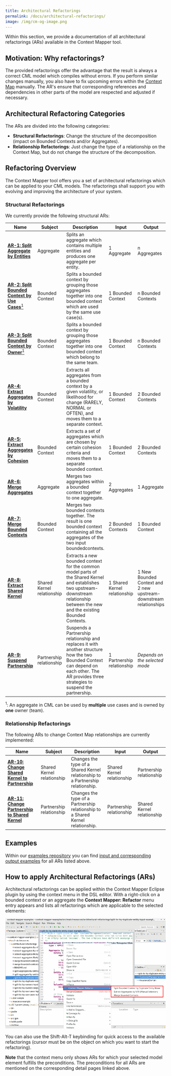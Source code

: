```yaml
---
title: Architectural Refactorings
permalink: /docs/architectural-refactorings/
image: /img/cm-og-image.png
---
```


Within this section, we provide a documentation of all architectural refactorings (ARs) available in the Context Mapper tool.

## Motivation: Why refactorings?
The provided refactorings offer the advantage that the result is always a correct CML model which compiles without errors. 
If you perform similar changes manually, you also have to fix upcoming errors within the [Context Map](/docs/context-map/) manually.
The AR's ensure that corresponding references and dependencies in other parts of the model are respected and adjusted if necessary.

## Architectural Refactoring Categories
The ARs are divided into the following categories:

 * **Structural Refactorings**: Change the structure of the decomposition (impact on Bounded Contexts and/or Aggregates).
 * **Relationship Refactorings**: Just change the type of a relationship on the Context Map, but do not change the structure of the decomposition.

## Refactoring Overview
The Context Mapper tool offers you a set of architectural refactorings which can be applied to your CML models. The refactorings shall
support you with evolving and improving the architecture of your system.

### Structural Refactorings
We currently provide the following structural ARs:

| Name                                                                                                    | Subject                    | Description                                                                                                                                                                                   | Input                        | Output                                                            |
|---------------------------------------------------------------------------------------------------------|----------------------------|-----------------------------------------------------------------------------------------------------------------------------------------------------------------------------------------------|------------------------------|-------------------------------------------------------------------|
| [**AR-1: Split Aggregate by Entities**](/docs/ar-split-aggregate-by-entities)                           | Aggregate                  | Splits an aggregate which contains multiple entities and produces one aggregate per entity.                                                                                                   | 1 Aggregate                  | n Aggregates                                                      |
| [**AR-2: Split Bounded Context by Use Cases**<sup>1</sup>](/docs/ar-split-bounded-context-by-use-cases) | Bounded Context            | Splits a bounded context by grouping those aggregates together into one bounded context which are used by the same use case(s).                                                               | 1 Bounded Context            | n Bounded Contexts                                                |
| [**AR-3: Split Bounded Context by Owner**<sup>1</sup>](/docs/ar-split-bounded-context-by-owners)        | Bounded Context            | Splits a bounded context by grouping those aggregates together into one bounded context which belong to the same team.                                                                        | 1 Bounded Context            | n Bounded Contexts                                                |
| [**AR-4: Extract Aggregates by Volatility**](/docs/ar-extract-aggregates-by-volatility)                 | Bounded Context            | Extracts all aggregates from a bounded context by a given volatility, or likelihood for change (RARELY, NORMAL or OFTEN), and moves them to a separate context.                               | 1 Bounded Context            | 2 Bounded Contexts                                                |
| [**AR-5: Extract Aggregates by Cohesion**](/docs/ar-extract-aggregates-by-cohesion)                     | Bounded Context            | Extracts a set of aggregates which are chosen by certain cohesion criteria and moves them to a separate bounded context.                                                                      | 1 Bounded Context            | 2 Bounded Contexts                                                |
| [**AR-6: Merge Aggregates**](/docs/ar-merge-aggregates)                                                 | Aggregate                  | Merges two aggregates within a bounded context together to one aggregate.                                                                                                                     | 2 Aggregates                 | 1 Aggregate                                                       |
| [**AR-7: Merge Bounded Contexts**](/docs/ar-merge-bounded-contexts)                                     | Bounded Context            | Merges two bounded contexts together. The result is one bounded context containing all the aggregates of the two input boundedcontexts.                                                       | 2 Bounded Contexts           | 1 Bounded Context                                                 |
| [**AR-8: Extract Shared Kernel**](/docs/ar-extract-shared-kernel)                                       | Shared Kernel relationship | Extracts a new bounded context for the common model parts of the Shared Kernel and establishes two upstream-downstream relationship between the new and the existing Bounded Contexts.        | 1 Shared Kernel relationship | 1 New Bounded Context and 2 new upstream-downstream relationships |
| [**AR-9: Suspend Partnership**](/docs/ar-suspend-partnership)                                           | Partnership relationship   | Suspends a Partnership relationship and replaces it with another structure how the two Bounded Context can depend on each other. The AR provides three strategies to suspend the partnership. | 1 Partnership relationship   | _Depends on the selected mode_                                    |

<sup>1</sup>: An aggregate in CML can be used by **multiple** use cases and is owned by **one** owner (team).

### Relationship Refactorings
The following ARs to change Context Map relationships are currently implemented:

| Name                                                                                           | Subject                    | Description                                                                     | Input                      | Output                     |
|------------------------------------------------------------------------------------------------|----------------------------|---------------------------------------------------------------------------------|----------------------------|----------------------------|
| [**AR-10: Change Shared Kernel to Partnership**](/docs/ar-change-shared-kernel-to-partnership) | Shared Kernel relationship | Changes the type of a Shared Kernel relationship to a Partnership relationship. | Shared Kernel relationship | Partnership relationship   |
| [**AR-11: Change Partnership to Shared Kernel**](/docs/ar-change-partnership-to-shared-kernel) | Partnership relationship   | Changes the type of a Partnership relationship to a Shared Kernel relationship. | Partnership relationship   | Shared Kernel relationship |

## Examples
Within our [examples repository](https://github.com/ContextMapper/context-mapper-examples) you can find [input and corresponding 
output examples](https://github.com/ContextMapper/context-mapper-examples/tree/master/src/main/cml/architectural-refactorings) 
for all ARs listed above.

## How to apply Architectural Refactorings (ARs)
Architectural refactorings can be applied within the Context Mapper Eclipse plugin by using the context menu in the DSL editor. With a
right-click on a bounded context or an aggregate the **Context Mapper: Refactor** menu entry appears and lists all refactorings which are 
applicable to the selected elements:

<a href="/img/architectural-refactorings-context-menu.png">![Architectural Refactoring Context Menu Example](/img/architectural-refactorings-context-menu.png)</a>

You can also use the Shift-Alt-T keybinding for quick access to the available refactorings (cursor must be on the object on which you want to start the refactoring).

**Note** that the context menu only shows ARs for which your selected model element fulfills the preconditions.
The preconditions for all ARs are mentioned on the corresponding detail pages linked above. 
